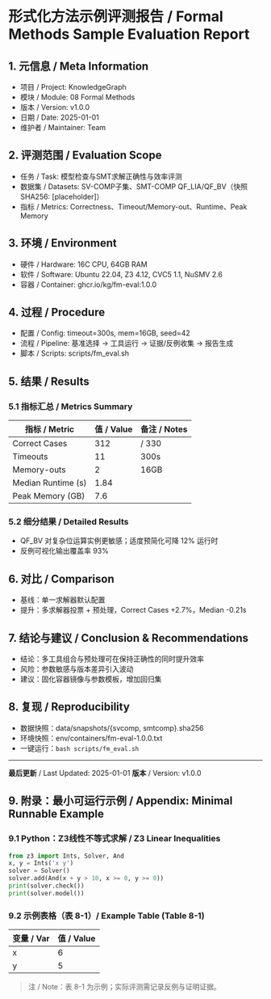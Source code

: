 # 形式化方法示例评测报告 / Formal Methods Sample Evaluation Report

## 1. 元信息 / Meta Information

- 项目 / Project: KnowledgeGraph
- 模块 / Module: 08 Formal Methods
- 版本 / Version: v1.0.0
- 日期 / Date: 2025-01-01
- 维护者 / Maintainer: Team

## 2. 评测范围 / Evaluation Scope

- 任务 / Task: 模型检查与SMT求解正确性与效率评测
- 数据集 / Datasets: SV-COMP子集、SMT-COMP QF_LIA/QF_BV（快照SHA256: [placeholder]）
- 指标 / Metrics: Correctness、Timeout/Memory-out、Runtime、Peak Memory

## 3. 环境 / Environment

- 硬件 / Hardware: 16C CPU, 64GB RAM
- 软件 / Software: Ubuntu 22.04, Z3 4.12, CVC5 1.1, NuSMV 2.6
- 容器 / Container: ghcr.io/kg/fm-eval:1.0.0

## 4. 过程 / Procedure

- 配置 / Config: timeout=300s, mem=16GB, seed=42
- 流程 / Pipeline: 基准选择 → 工具运行 → 证据/反例收集 → 报告生成
- 脚本 / Scripts: scripts/fm_eval.sh

## 5. 结果 / Results

### 5.1 指标汇总 / Metrics Summary

| 指标 / Metric | 值 / Value | 备注 / Notes |
|---------------|-----------|--------------|
| Correct Cases | 312 | / 330 |
| Timeouts | 11 | 300s |
| Memory-outs | 2 | 16GB |
| Median Runtime (s) | 1.84 |   |
| Peak Memory (GB) | 7.6 |   |

### 5.2 细分结果 / Detailed Results

- QF_BV 对复杂位运算实例更敏感；适度预简化可降 12% 运行时
- 反例可视化输出覆盖率 93%

## 6. 对比 / Comparison

- 基线：单一求解器默认配置
- 提升：多求解器投票 + 预处理，Correct Cases +2.7%，Median -0.21s

## 7. 结论与建议 / Conclusion & Recommendations

- 结论：多工具组合与预处理可在保持正确性的同时提升效率
- 风险：参数敏感与版本差异引入波动
- 建议：固化容器镜像与参数模板，增加回归集

## 8. 复现 / Reproducibility

- 数据快照：data/snapshots/{svcomp, smtcomp}.sha256
- 环境快照：env/containers/fm-eval-1.0.0.txt
- 一键运行：`bash scripts/fm_eval.sh`

---

**最后更新** / Last Updated: 2025-01-01
**版本** / Version: v1.0.0

## 9. 附录：最小可运行示例 / Appendix: Minimal Runnable Example

### 9.1 Python：Z3线性不等式求解 / Z3 Linear Inequalities

```python
from z3 import Ints, Solver, And
x, y = Ints('x y')
solver = Solver()
solver.add(And(x + y > 10, x >= 0, y >= 0))
print(solver.check())
print(solver.model())
```

### 9.2 示例表格（表 8-1）/ Example Table (Table 8-1)

| 变量 / Var | 值 / Value |
|------------|-----------|
| x | 6 |
| y | 5 |

> 注 / Note：表 8-1 为示例；实际评测需记录反例与证明证据。
